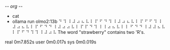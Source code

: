 -*- org -*-

+ cat
+ ollama run olmo2:13b
⠙ ⠹ ⠸ ⠼ ⠴ ⠦ ⠧ ⠇ ⠏ ⠋ ⠙ ⠹ ⠸ ⠼ ⠴ ⠦ ⠧ ⠇ ⠏ ⠋ ⠋ ⠹ ⠸ ⠼ ⠴ ⠦ ⠧ ⠇ ⠏ ⠋ ⠙ ⠙ ⠸ ⠼ ⠴ ⠴ ⠧ ⠇ ⠏ ⠏ ⠙ ⠹ ⠸ ⠸ ⠴ ⠦ ⠧ ⠇ ⠇ ⠋ ⠙ ⠙ ⠸ ⠼ ⠼ ⠦ ⠧ ⠇ ⠏ ⠋ ⠙ ⠹ ⠹ ⠸ ⠼ ⠴ ⠧ The word "strawberry" contains two 'R's.


real	0m7.852s
user	0m0.017s
sys	0m0.019s
